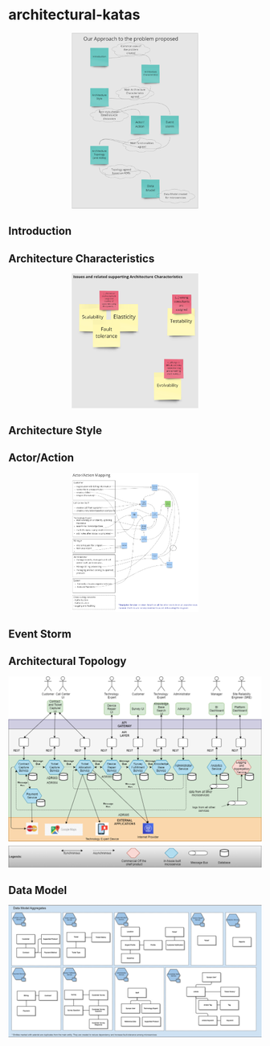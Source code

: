 ﻿# architectural-katas

<p align="center">
<img width="50%" src="images/approach.png"/>  
</p>

## Introduction

## Architecture Characteristics

<p align="center">
<img width="50%" src="adrs/images/issues-and-quality-attributes.png"/>  
</p>

## Architecture Style

## Actor/Action

<p align="center">
<img width="50%" src="images/actor-action.png"/>  
</p>

## Event Storm

## Architectural Topology

<p align="center">
<img width="100%" src="images/katalysts_arch.png"/>  
</p>

## Data Model

<p align="center">
<img width="100%" src="images/datamodel.png"/>  
</p>

